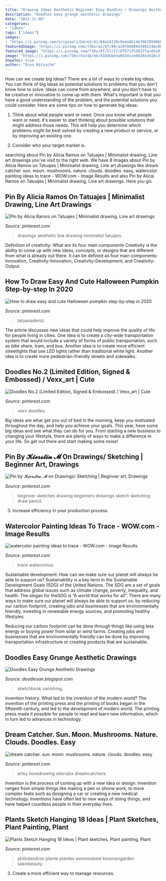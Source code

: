 ```yaml
---
title: "Drawing Ideas Aesthetic Beginner Easy Doodles ~ Drawings Aesthetic Line Drawing Minimalist Tatuajes"
description: "Doodles easy grunge aesthetic drawings"
date: "2022-11-08"
categories:
- "ideas"
tags: ["ideas"]
images:
- "https://i.pinimg.com/originals/b4/e2/41/b4e24139c9eda8b14bf0678588b8f112.jpg"
featuredImage: "https://i.pinimg.com/736x/a2/9f/80/a29f809894389224bc089f0414382c4c.jpg"
featured_image: "https://i.pinimg.com/736x/8f/57/1f/8f571f53637fac85c07e0e69790e0a8a--doodle-art-vexx-art-doodles.jpg"
image: "https://i.pinimg.com/736x/43/dd/bb/43ddbbe3a6634cce6439a3d1bc31d963.jpg"
ShowToc: true
author: "Dino Nitzsche"
---
```



How can we create big ideas?
There are a lot of ways to create big ideas. You can think of big ideas as potential solutions to problems that you don't know how to solve. Ideas can come from anywhere, and you don't have to be creative or innovative to come up with them. What's important is that you have a good understanding of the problem, and the potential solutions you could consider. Here are some tips on how to generate big ideas:
1. Think about what people want or need. Once you know what people want or need, it's easier to start thinking about possible solutions that might address those needs. This will help you determine which problems might be best solved by creating a new product or service, or by improving an existing one.

2. Consider who your target market is.

	

		
searching about Pin by Alicia Ramos on Tatuajes | Minimalist drawing, Line art drawings you've visit to the right web. We have 8 Images about Pin by Alicia Ramos on Tatuajes | Minimalist drawing, Line art drawings like dream catcher. sun. moon. mushrooms. nature. clouds. doodles. easy, watercolor painting ideas to trace - WOW.com - Image Results and also Pin by Alicia Ramos on Tatuajes | Minimalist drawing, Line art drawings. Here you go:
		
    
## Pin By Alicia Ramos On Tatuajes | Minimalist Drawing, Line Art Drawings

<img loading=lazy src="https://i.pinimg.com/736x/41/72/5d/41725d6e76999ce5e2a0cd3261bab293.jpg" onerror="this.onerror=null;this.src='https://tse3.mm.bing.net/th?id=OIP.7OP0UnHIWMco6kOzdBFYOAHaHa&amp;pid=15.1';" alt="Pin by Alicia Ramos on Tatuajes | Minimalist drawing, Line art drawings">

_Source: pinterest.com_

>drawings aesthetic line drawing minimalist tatuajes. 

	

Definition of creativity: What are its four main components
Creativity is the ability to come up with new ideas, concepts, or designs that are different from what is already out there. It can be defined as four main components: Innovation, Creativity-Innovation, Creativity-Development, and Creativity-Output.

    
## How To Draw Easy And Cute Halloween Pumpkin Step-by-step In 2020

<img loading=lazy src="https://i.pinimg.com/736x/a2/9f/80/a29f809894389224bc089f0414382c4c.jpg" onerror="this.onerror=null;this.src='https://tse1.mm.bing.net/th?id=OIP._QdC0R9_FfdumHXH2B_MTAHaPP&amp;pid=15.1';" alt="How to draw easy and cute Halloween pumpkin step-by-step in 2020">

_Source: pinterest.com_

>tatyanadeniz. 

	

The article discusses new ideas that could help improve the quality of life for people living in cities. One idea is to create a city-wide transportation system that would include a variety of forms of public transportation, such as bike share, tram, and bus. Another idea is to create more efficient streetlights that use LED lights rather than traditional white light. Another idea is to create more pedestrian-friendly streets and sidewalks.

    
## Doodles No.2 (Limited Edition, Signed &amp; Embossed) / Vexx_art | Cute

<img loading=lazy src="https://i.pinimg.com/736x/8f/57/1f/8f571f53637fac85c07e0e69790e0a8a--doodle-art-vexx-art-doodles.jpg" onerror="this.onerror=null;this.src='https://tse3.mm.bing.net/th?id=OIP.DCD_IrpqiIPMJWi-lYpBkwHaKd&amp;pid=15.1';" alt="Doodles No.2 (Limited Edition, Signed &amp; Embossed) / Vexx_art | Cute">

_Source: pinterest.com_

>vexx doodles. 

	

Big ideas are what get you out of bed in the morning, keep you motivated throughout the day, and help you achieve your goals. This year, have some big ideas and see what they can do for you. From starting a new business to changing your lifestyle, there are plenty of ways to make a difference in your life. So get out there and start making some noise!

    
## Pin By 𝓚𝓲𝓮𝓻𝓼𝓽𝓲𝓷 𝓜 On Drawings/ Sketching | Beginner Art, Drawings

<img loading=lazy src="https://i.pinimg.com/736x/43/dd/bb/43ddbbe3a6634cce6439a3d1bc31d963.jpg" onerror="this.onerror=null;this.src='https://tse1.mm.bing.net/th?id=OIP.lZgVVQgIdTPCm272ZLeaWwHaK6&amp;pid=15.1';" alt="Pin by 𝓚𝓲𝓮𝓻𝓼𝓽𝓲𝓷 𝓜 on Drawings/ Sketching | Beginner art, Drawings">

_Source: pinterest.com_

>beginner sketches drawing beginners drawings sketch sketching draw pencil. 

	

3. Increase efficiency in your production process.

    
## Watercolor Painting Ideas To Trace - WOW.com - Image Results

<img loading=lazy src="https://i.pinimg.com/736x/1c/be/94/1cbe94098d6896a78053163799a0cbe2.jpg" onerror="this.onerror=null;this.src='https://tse3.mm.bing.net/th?id=OIP.xGfF7CYBSb-0q42lT3BvfQHaHa&amp;pid=15.1';" alt="watercolor painting ideas to trace - WOW.com - Image Results">

_Source: pinterest.com_

>trace watercolour. 

	

Sustainable development: How can we make sure our planet will always be able to support us?
Sustainability is a key term in the Sustainable Development Goals (SDG) of the United Nations. The SDG are a set of goals that address global issues such as climate change, poverty, inequality, and health. The slogan for theSDG is “A world that works for all”.
There are many ways to make sure our planet will always be able to support us: by reducing our carbon footprint, creating jobs and businesses that are environmentally friendly, investing in renewable energy sources, and promoting healthy lifestyles.

Reducing our carbon footprint can be done through things like using less energy or buying power from solar or wind farms. Creating jobs and businesses that are environmentally friendly can be done by improving transportation infrastructure or creating products that are sustainable.

    
## Doodles Easy Grunge Aesthetic Drawings

<img loading=lazy src="https://i.pinimg.com/originals/b4/e2/41/b4e24139c9eda8b14bf0678588b8f112.jpg" onerror="this.onerror=null;this.src='https://tse4.mm.bing.net/th?id=OIP.9Vq2_9RACTo9SD-lumjkYgHaKc&amp;pid=15.1';" alt="Doodles Easy Grunge Aesthetic Drawings">

_Source: doodlesan.blogspot.com_

>sketchbook vanishing. 

	

Invention history: What led to the invention of the modern world?
The invention of the printing press and the printing of books began in the fifteenth century, and led to the development of modern world. The printing press made it possible for people to read and learn new information, which in turn led to advances in technology.

    
## Dream Catcher. Sun. Moon. Mushrooms. Nature. Clouds. Doodles. Easy

<img loading=lazy src="https://i.pinimg.com/736x/82/71/1d/82711de508abcfe37abea96d9fc22a93.jpg" onerror="this.onerror=null;this.src='https://tse4.mm.bing.net/th?id=OIP.qL397vP06fiB-ATowbpBuAHaJ3&amp;pid=15.1';" alt="dream catcher. sun. moon. mushrooms. nature. clouds. doodles. easy">

_Source: pinterest.com_

>artsy ilovedrawing siterubix dreamcatchers. 

	

Invention is the process of coming up with a new idea or design. Invention ranges from simple things like making a pen or phone work, to more complex feats such as designing a car or creating a new medical technology. Inventions have often led to new ways of doing things, and have helped countless people in their everyday lives.

    
## Plants Sketch Hanging 18 Ideas | Plant Sketches, Plant Painting, Plant

<img loading=lazy src="https://i.pinimg.com/736x/b6/2f/79/b62f79fc65945db11ab8d73c148e8764.jpg" onerror="this.onerror=null;this.src='https://tse4.mm.bing.net/th?id=OIP.nhow1m2whD_DnB9k1vC3YAAAAA&amp;pid=15.1';" alt="Plants Sketch Hanging 18 Ideas | Plant sketches, Plant painting, Plant">

_Source: pinterest.com_

>philodendron plante plantes womensbest kinsmangarden sakinbeauty. 

	

3. Create a more efficient way to manage resources.

